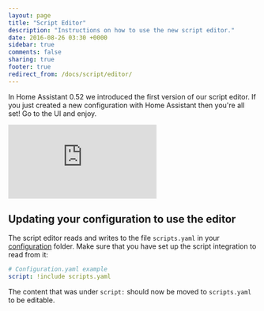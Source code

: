 ```yaml
---
layout: page
title: "Script Editor"
description: "Instructions on how to use the new script editor."
date: 2016-08-26 03:30 +0000
sidebar: true
comments: false
sharing: true
footer: true
redirect_from: /docs/script/editor/
---
```


In Home Assistant 0.52 we introduced the first version of our script editor. If you just created a new configuration with Home Assistant then you're all set! Go to the UI and enjoy.

<div class='videoWrapper'>
<iframe src="https://www.youtube.com/embed/_Rntpcj1CGA" frameborder="0" allowfullscreen></iframe>
</div>

## Updating your configuration to use the editor

The script editor reads and writes to the file `scripts.yaml` in your [configuration](/docs/configuration/) folder. Make sure that you have set up the script integration to read from it:

```yaml
# Configuration.yaml example
script: !include scripts.yaml
```

The content that was under `script:` should now be moved to `scripts.yaml` to be editable.
